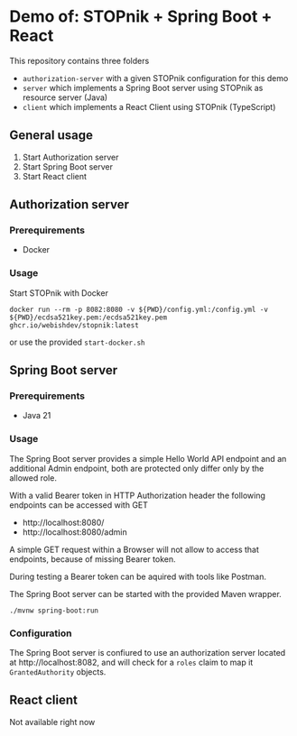 # Demo of: STOPnik + Spring Boot + React

This repository contains three folders

- `authorization-server` with a given STOPnik configuration for this demo
- `server` which implements a Spring Boot server using STOPnik as resource server (Java)
- `client` which implements a React Client using STOPnik (TypeScript)

## General usage

1. Start Authorization server
2. Start Spring Boot server
3. Start React client

## Authorization server

### Prerequirements

- Docker

### Usage

Start STOPnik with Docker

`docker run --rm -p 8082:8080 -v ${PWD}/config.yml:/config.yml -v ${PWD}/ecdsa521key.pem:/ecdsa521key.pem ghcr.io/webishdev/stopnik:latest`

or use the provided `start-docker.sh`

## Spring Boot server

### Prerequirements

- Java 21

### Usage

The Spring Boot server provides a simple Hello World API endpoint and an additional Admin endpoint, both are protected only differ only by the allowed role.

With a valid Bearer token in HTTP Authorization header the following endpoints can be accessed with GET

- http://localhost:8080/
- http://localhost:8080/admin

A simple GET request within a Browser will not allow to access that endpoints, because of missing Bearer token.

During testing a Bearer token can be aquired with tools like Postman.

The Spring Boot server can be started with the provided Maven wrapper.

`./mvnw spring-boot:run`

### Configuration

The Spring Boot server is confiured to use an authorization server located at http://localhost:8082, and will check for a `roles` claim to map it `GrantedAuthority` objects.


## React client

Not available right now